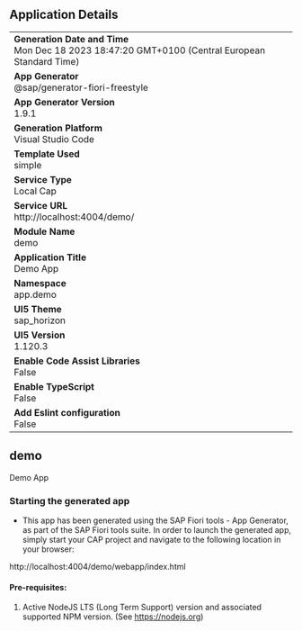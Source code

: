 ## Application Details
|               |
| ------------- |
|**Generation Date and Time**<br>Mon Dec 18 2023 18:47:20 GMT+0100 (Central European Standard Time)|
|**App Generator**<br>@sap/generator-fiori-freestyle|
|**App Generator Version**<br>1.9.1|
|**Generation Platform**<br>Visual Studio Code|
|**Template Used**<br>simple|
|**Service Type**<br>Local Cap|
|**Service URL**<br>http://localhost:4004/demo/
|**Module Name**<br>demo|
|**Application Title**<br>Demo App|
|**Namespace**<br>app.demo|
|**UI5 Theme**<br>sap_horizon|
|**UI5 Version**<br>1.120.3|
|**Enable Code Assist Libraries**<br>False|
|**Enable TypeScript**<br>False|
|**Add Eslint configuration**<br>False|

## demo

Demo App

### Starting the generated app

-   This app has been generated using the SAP Fiori tools - App Generator, as part of the SAP Fiori tools suite.  In order to launch the generated app, simply start your CAP project and navigate to the following location in your browser:

http://localhost:4004/demo/webapp/index.html

#### Pre-requisites:

1. Active NodeJS LTS (Long Term Support) version and associated supported NPM version.  (See https://nodejs.org)


